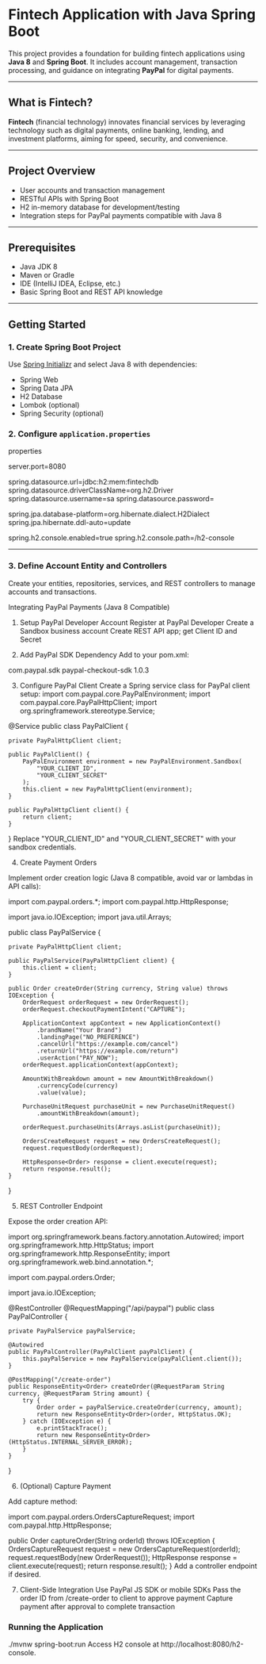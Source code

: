 # Fintech Application with Java Spring Boot 

This project provides a foundation for building fintech applications using **Java 8** and **Spring Boot**. It includes account management, transaction processing, and guidance on integrating **PayPal** for digital payments.

---

## What is Fintech?

**Fintech** (financial technology) innovates financial services by leveraging technology such as digital payments, online banking, lending, and investment platforms, aiming for speed, security, and convenience.

---

## Project Overview

- User accounts and transaction management
- RESTful APIs with Spring Boot
- H2 in-memory database for development/testing
- Integration steps for PayPal payments compatible with Java 8

---

## Prerequisites

- Java JDK 8
- Maven or Gradle
- IDE (IntelliJ IDEA, Eclipse, etc.)
- Basic Spring Boot and REST API knowledge

---

## Getting Started

### 1. Create Spring Boot Project

Use [Spring Initializr](https://start.spring.io/) and select Java 8 with dependencies:

- Spring Web
- Spring Data JPA
- H2 Database
- Lombok (optional)
- Spring Security (optional)

### 2. Configure `application.properties`

properties

server.port=8080

spring.datasource.url=jdbc:h2:mem:fintechdb
spring.datasource.driverClassName=org.h2.Driver
spring.datasource.username=sa
spring.datasource.password=

spring.jpa.database-platform=org.hibernate.dialect.H2Dialect
spring.jpa.hibernate.ddl-auto=update

spring.h2.console.enabled=true
spring.h2.console.path=/h2-console

---
### 3. Define Account Entity and Controllers

Create your entities, repositories, services, and REST controllers to manage accounts and transactions.

Integrating PayPal Payments (Java 8 Compatible)
1. Setup PayPal Developer Account
Register at PayPal Developer
Create a Sandbox business account
Create REST API app; get Client ID and Secret

2. Add PayPal SDK Dependency
Add to your pom.xml:
<dependency>
    <groupId>com.paypal.sdk</groupId>
    <artifactId>paypal-checkout-sdk</artifactId>
    <version>1.0.3</version>
</dependency>

3. Configure PayPal Client
Create a Spring service class for PayPal client setup:
import com.paypal.core.PayPalEnvironment;
import com.paypal.core.PayPalHttpClient;
import org.springframework.stereotype.Service;

@Service
public class PayPalClient {

    private PayPalHttpClient client;

    public PayPalClient() {
        PayPalEnvironment environment = new PayPalEnvironment.Sandbox(
            "YOUR_CLIENT_ID",
            "YOUR_CLIENT_SECRET"
        );
        this.client = new PayPalHttpClient(environment);
    }

    public PayPalHttpClient client() {
        return client;
    }
}
Replace "YOUR_CLIENT_ID" and "YOUR_CLIENT_SECRET" with your sandbox credentials.

4. Create Payment Orders

Implement order creation logic (Java 8 compatible, avoid var or lambdas in API calls):

import com.paypal.orders.*;
import com.paypal.http.HttpResponse;

import java.io.IOException;
import java.util.Arrays;

public class PayPalService {

    private PayPalHttpClient client;

    public PayPalService(PayPalHttpClient client) {
        this.client = client;
    }

    public Order createOrder(String currency, String value) throws IOException {
        OrderRequest orderRequest = new OrderRequest();
        orderRequest.checkoutPaymentIntent("CAPTURE");

        ApplicationContext appContext = new ApplicationContext()
            .brandName("Your Brand")
            .landingPage("NO_PREFERENCE")
            .cancelUrl("https://example.com/cancel")
            .returnUrl("https://example.com/return")
            .userAction("PAY_NOW");
        orderRequest.applicationContext(appContext);

        AmountWithBreakdown amount = new AmountWithBreakdown()
            .currencyCode(currency)
            .value(value);

        PurchaseUnitRequest purchaseUnit = new PurchaseUnitRequest()
            .amountWithBreakdown(amount);

        orderRequest.purchaseUnits(Arrays.asList(purchaseUnit));

        OrdersCreateRequest request = new OrdersCreateRequest();
        request.requestBody(orderRequest);

        HttpResponse<Order> response = client.execute(request);
        return response.result();
    }
}

5. REST Controller Endpoint

Expose the order creation API:

import org.springframework.beans.factory.annotation.Autowired;
import org.springframework.http.HttpStatus;
import org.springframework.http.ResponseEntity;
import org.springframework.web.bind.annotation.*;

import com.paypal.orders.Order;

import java.io.IOException;

@RestController
@RequestMapping("/api/paypal")
public class PayPalController {

    private PayPalService payPalService;

    @Autowired
    public PayPalController(PayPalClient payPalClient) {
        this.payPalService = new PayPalService(payPalClient.client());
    }

    @PostMapping("/create-order")
    public ResponseEntity<Order> createOrder(@RequestParam String currency, @RequestParam String amount) {
        try {
            Order order = payPalService.createOrder(currency, amount);
            return new ResponseEntity<Order>(order, HttpStatus.OK);
        } catch (IOException e) {
            e.printStackTrace();
            return new ResponseEntity<Order>(HttpStatus.INTERNAL_SERVER_ERROR);
        }
    }
}

6. (Optional) Capture Payment

Add capture method:

import com.paypal.orders.OrdersCaptureRequest;
import com.paypal.http.HttpResponse;

public Order captureOrder(String orderId) throws IOException {
    OrdersCaptureRequest request = new OrdersCaptureRequest(orderId);
    request.requestBody(new OrderRequest());
    HttpResponse<Order> response = client.execute(request);
    return response.result();
}
Add a controller endpoint if desired.

7. Client-Side Integration
Use PayPal JS SDK or mobile SDKs
Pass the order ID from /create-order to client to approve payment
Capture payment after approval to complete transaction

### Running the Application
./mvnw spring-boot:run
Access H2 console at http://localhost:8080/h2-console.
